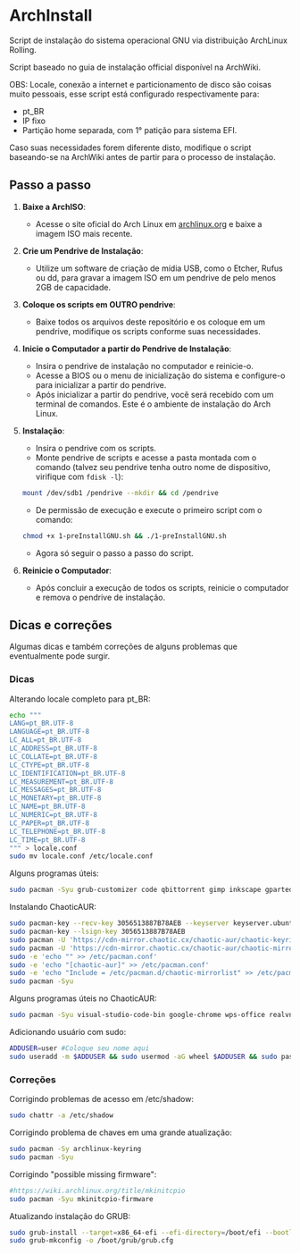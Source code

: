 # ArchInstall

Script de instalação do sistema operacional GNU via distribuição ArchLinux Rolling.

Script baseado no guia de instalação official disponível na ArchWiki.

OBS: Locale, conexão a internet e particionamento de disco são coisas muito pessoais, esse script está configurado respectivamente para:
   - pt_BR
   - IP fixo
   - Partição home separada, com 1° patição para sistema EFI.

Caso suas necessidades forem diferente disto, modifique o script baseando-se na ArchWiki antes de partir para o processo de instalação.

## Passo a passo

1. **Baixe a ArchISO**:
   - Acesse o site oficial do Arch Linux em [archlinux.org](https://archlinux.org/download/) e baixe a imagem ISO mais recente.

2. **Crie um Pendrive de Instalação**:
   - Utilize um software de criação de mídia USB, como o Etcher, Rufus ou dd, para gravar a imagem ISO em um pendrive de pelo menos 2GB de capacidade.

3. **Coloque os scripts em OUTRO pendrive**:
   - Baixe todos os arquivos deste repositório e os coloque em um pendrive, modifique os scripts conforme suas necessidades.

4. **Inicie o Computador a partir do Pendrive de Instalação**:
   - Insira o pendrive de instalação no computador e reinicie-o.
   - Acesse a BIOS ou o menu de inicialização do sistema e configure-o para inicializar a partir do pendrive.
   - Após inicializar a partir do pendrive, você será recebido com um terminal de comandos. Este é o ambiente de instalação do Arch Linux.

5. **Instalação**:
   - Insira o pendrive com os scripts.
   - Monte pendrive de scripts e acesse a pasta montada com o comando (talvez seu pendrive tenha outro nome de dispositivo, virifique com `fdisk -l`):
    ```Bash
    mount /dev/sdb1 /pendrive --mkdir && cd /pendrive
    ```
   - De permissão de execução e execute o primeiro script com o comando:
    ```Bash
    chmod +x 1-preInstallGNU.sh && ./1-preInstallGNU.sh
    ```
   - Agora só seguir o passo a passo do script.

6. **Reinicie o Computador**:
   - Após concluir a execução de todos os scripts, reinicie o computador e remova o pendrive de instalação.

## Dicas e correções

Algumas dicas e também correções de alguns problemas que eventualmente pode surgir.

### Dicas

Alterando locale completo para pt_BR:

```Bash
echo """
LANG=pt_BR.UTF-8
LANGUAGE=pt_BR.UTF-8
LC_ALL=pt_BR.UTF-8
LC_ADDRESS=pt_BR.UTF-8
LC_COLLATE=pt_BR.UTF-8
LC_CTYPE=pt_BR.UTF-8
LC_IDENTIFICATION=pt_BR.UTF-8
LC_MEASUREMENT=pt_BR.UTF-8
LC_MESSAGES=pt_BR.UTF-8
LC_MONETARY=pt_BR.UTF-8
LC_NAME=pt_BR.UTF-8
LC_NUMERIC=pt_BR.UTF-8
LC_PAPER=pt_BR.UTF-8
LC_TELEPHONE=pt_BR.UTF-8
LC_TIME=pt_BR.UTF-8
""" > locale.conf
sudo mv locale.conf /etc/locale.conf
```

Alguns programas úteis:

```Bash
sudo pacman -Syu grub-customizer code qbittorrent gimp inkscape gparted obs-studio torbrowser-launcher unrar zip discord
```

Instalando ChaoticAUR:

```Bash
sudo pacman-key --recv-key 3056513887B78AEB --keyserver keyserver.ubuntu.com
sudo pacman-key --lsign-key 3056513887B78AEB
sudo pacman -U 'https://cdn-mirror.chaotic.cx/chaotic-aur/chaotic-keyring.pkg.tar.zst'
sudo pacman -U 'https://cdn-mirror.chaotic.cx/chaotic-aur/chaotic-mirrorlist.pkg.tar.zst'
sudo -e 'echo "" >> /etc/pacman.conf'
sudo -e 'echo "[chaotic-aur]" >> /etc/pacman.conf'
sudo -e 'echo "Include = /etc/pacman.d/chaotic-mirrorlist" >> /etc/pacman.conf'
sudo pacman -Syu
```

Alguns programas úteis no ChaoticAUR:

```Bash
sudo pacman -Syu visual-studio-code-bin google-chrome wps-office realvnc-vnc-viewer
```

Adicionando usuário com sudo:

```Bash
ADDUSER=user #Coloque seu nome aqui
sudo useradd -m $ADDUSER && sudo usermod -aG wheel $ADDUSER && sudo passwd $ADDUSER
```

### Correções

Corrigindo problemas de acesso em /etc/shadow:

```Bash
sudo chattr -a /etc/shadow
```

Corrigindo problema de chaves em uma grande atualização:

```Bash
sudo pacman -Sy archlinux-keyring
sudo pacman -Syu
```

Corrigindo "possible missing firmware":

```Bash
#https://wiki.archlinux.org/title/mkinitcpio
sudo pacman -Syu mkinitcpio-firmware
```

Atualizando instalação do GRUB:

```Bash
sudo grub-install --target=x86_64-efi --efi-directory=/boot/efi --bootloader-id=ArchLinux
sudo grub-mkconfig -o /boot/grub/grub.cfg
```
